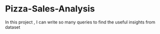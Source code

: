# Pizza-Sales-Analysis
In this project , I can write so many queries to find the useful insights from dataset
